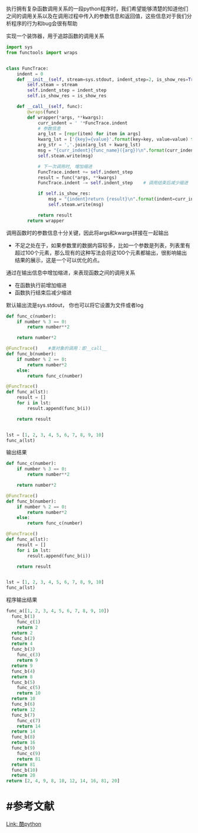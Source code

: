 执行拥有复杂函数调用关系的一段python程序时，我们希望能够清楚的知道他们之间的调用关系以及在调用过程中传入的参数信息和返回值，这些信息对于我们分析程序的行为和bug会很有帮助



实现一个装饰器，用于追踪函数的调用关系

```python
import sys
from functools import wraps


class FuncTrace:
    indent = 0
    def __init__(self, stream=sys.stdout, indent_step=2, is_show_res=True):
        self.steam = stream
        self.indent_step = indent_step
        self.is_show_res = is_show_res

    def __call__(self, func):
        @wraps(func)
        def wrapper(*args, **kwargs):
            curr_indent = ' '*FuncTrace.indent
            # 参数信息
            arg_lst = [repr(item) for item in args]
            kwarg_lst = ['{key}={value}'.format(key=key, value=value) for key, value in kwargs.items()]
            arg_str = ','.join(arg_lst + kwarg_lst)
            msg = "{curr_indent}{func_name}({arg})\n".format(curr_indent=curr_indent, func_name=func.__name__, arg=arg_str)
            self.steam.write(msg)

            # 下一次调用时, 增加缩进
            FuncTrace.indent += self.indent_step
            result = func(*args, **kwargs)
            FuncTrace.indent -= self.indent_step    # 调用结束后减少缩进

            if self.is_show_res:
                msg = "{indent}return {result}\n".format(indent=curr_indent, result=result)
                self.steam.write(msg)

            return result
        return wrapper
```

调用函数时的参数信息十分关键，因此将args和kwargs拼接在一起输出

- 不足之处在于，如果参数里的数据内容较多，比如一个参数是列表，列表里有超过100个元素，那么现有的这种写法会将这100个元素都输出，很影响输出结果的展示，这是一个可以优化的点。



通过在输出信息中增加缩进，来表现函数之间的调用关系

- 在函数执行前增加缩进
- 函数执行结束后减少缩进



默认输出流是sys.stdout， 你也可以将它设置为文件或者log

```python
def func_c(number):
    if number % 3 == 0:
        return number**2

    return number*2

@FuncTrace()	#类对象的调用：即__call__
def func_b(number):
    if number % 2 == 0:
        return number*2
    else:
        return func_c(number)

@FuncTrace()
def func_a(lst):
    result = []
    for i in lst:
        result.append(func_b(i))

    return result


lst = [1, 2, 3, 4, 5, 6, 7, 8, 9, 10]
func_a(lst)
```

输出结果

```python
def func_c(number):
    if number % 3 == 0:
        return number**2

    return number*2

@FuncTrace()
def func_b(number):
    if number % 2 == 0:
        return number*2
    else:
        return func_c(number)

@FuncTrace()
def func_a(lst):
    result = []
    for i in lst:
        result.append(func_b(i))

    return result


lst = [1, 2, 3, 4, 5, 6, 7, 8, 9, 10]
func_a(lst)
```

程序输出结果

```python
func_a([1, 2, 3, 4, 5, 6, 7, 8, 9, 10])
  func_b(1)
    func_c(1)
    return 2
  return 2
  func_b(2)
  return 4
  func_b(3)
    func_c(3)
    return 9
  return 9
  func_b(4)
  return 8
  func_b(5)
    func_c(5)
    return 10
  return 10
  func_b(6)
  return 12
  func_b(7)
    func_c(7)
    return 14
  return 14
  func_b(8)
  return 16
  func_b(9)
    func_c(9)
    return 81
  return 81
  func_b(10)
  return 20
return [2, 4, 9, 8, 10, 12, 14, 16, 81, 20]
```







# #参考文献

[Link: 酷python](http://www.coolpython.net/python_senior/function/essay_trace_func_call.html)